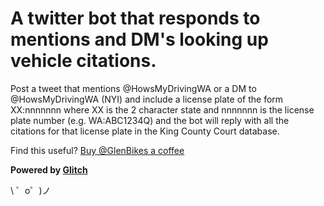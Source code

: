A twitter bot that responds to mentions and DM's looking up vehicle citations.
==============================================================================

Post a tweet that mentions @HowsMyDrivingWA or a DM to @HowsMyDrivingWA (NYI)
and include a license plate of the form XX:nnnnnnn where XX is the 2 character
state and nnnnnnn is the license plate number (e.g. WA:ABC1234Q) and the bot
will reply with all the citations for that license plate in the King County
Court database.

Find this useful? [Buy @GlenBikes a coffee](https://www.buymeacoffee.com/GlenBikes)

**Powered by [Glitch](https://glitch.com)**

\ ゜o゜)ノ
